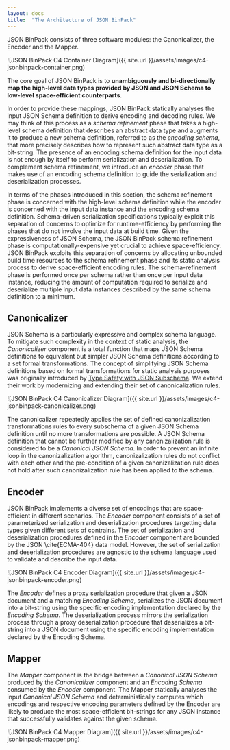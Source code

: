 ```yaml
---
layout: docs
title:  "The Architecture of JSON BinPack"
---
```


JSON BinPack consists of three software modules: the Canonicalizer, the Encoder
and the Mapper.

![JSON BinPack C4 Container Diagram]({{ site.url }}/assets/images/c4-jsonbinpack-container.png)

The core goal of JSON BinPack is to **unambiguously and bi-directionally map
the high-level data types provided by JSON and JSON Schema to low-level
space-efficient counterparts**.

In order to provide these mappings, JSON BinPack statically analyses the input
JSON Schema definition to derive encoding and decoding rules. We may think of
this process as a *schema refinement* phase that takes a high-level schema
definition that describes an abstract data type and augments it to produce a
new schema definition, referred to as the *encoding schema*, that more
precisely describes how to represent such abstract data type as a bit-string.
The presence of an encoding schema definition for the input data is not enough
by itself to perform serialization and deserialization. To complement schema
refinement, we introduce an *encoder* phase that makes use of an encoding
schema definition to guide the serialization and deserialization processes.

In terms of the phases introduced in this section, the schema refinement phase
is concerned with the high-level schema definition while the encoder is
concerned with the input data instance and the encoding schema definition.
Schema-driven serialization specifications typically exploit this separation of
concerns to optimize for runtime-efficiency by performing the phases that do
not involve the input data at build time. Given the expressiveness of JSON
Schema, the JSON BinPack schema refinement phase is computationally-expensive
yet crucial to achieve space-efficiency.  JSON BinPack exploits this separation
of concerns by allocating unbounded build time resources to the schema
refinement phase and its static analysis process to derive space-efficient
encoding rules.  The schema-refinement phase is performed once per schema
rather than once per input data instance, reducing the amount of computation
required to serialize and deserialize multiple input data instances described
by the same schema definition to a minimum.

Canonicalizer
-------------

JSON Schema is a particularly expressive and complex schema language. To
mitigate such complexity in the context of static analysis, the *Canonicalizer*
component is a total function that maps JSON Schema definitions to equivalent
but simpler JSON Schema definitions according to a set formal transformations.
The concept of simplifying JSON Schema definitions based on formal
transformations for static analysis purposes was originally introduced by [Type
Safety with JSON Subschema](https://arxiv.org/abs/1911.12651).  We extend their
work by modernizing and extending their set of canonicalization rules.

![JSON BinPack C4 Canonicalizer Diagram]({{ site.url }}/assets/images/c4-jsonbinpack-canonicalizer.png)

The canonicalizer repeatedly applies the set of defined canonizalization
transformations rules to every subschema of a given JSON Schema definition
until no more transformations are possible. A JSON Schema definition that
cannot be further modified by any canonizalization rule is considered to be a
*Canonical JSON Schema*. In order to prevent an infinite loop in the
canonizalization algorithm, canonizalization rules do not conflict with each
other and the pre-condition of a given canonizalization rule does not hold
after such canonizalization rule has been applied to the schema.

Encoder
-------

JSON BinPack implements a diverse set of encodings that are space-efficient in
different scenarios. The *Encoder* component consists of a set of parameterized
serialization and deserialization procedures targetting data types given
different sets of contrains.  The set of serialization and deserialization
procedures defined in the *Encoder* component are bounded by the JSON
\cite{ECMA-404} data model. However, the set of serialization and
deserialization procedures are agnostic to the schema language used to validate
and describe the input data.

![JSON BinPack C4 Encoder Diagram]({{ site.url }}/assets/images/c4-jsonbinpack-encoder.png)

The *Encoder* defines a proxy serialization procedure that given a JSON
document and a matching *Encoding Schema*, serializes the JSON document into a
bit-string using the specific encoding implementation declared by the *Encoding
Schema*. The deserialization process mirrors the serialization process through
a proxy deserialization procedure that deserializes a bit-string into a JSON
document using the specific encoding implementation declared by the Encoding
Schema.

Mapper
------

The *Mapper* component is the bridge between a *Canonical JSON Schema* produced
by the *Canonicalizer* component and an *Encoding Schema* consumed by the
*Encoder* component. The Mapper statically analyses the input *Canonical JSON
Schema* and deterministically computes which encodings and respective encoding
parameters defined by the Encoder are likely to produce the most
space-efficient bit-strings for any JSON instance that successfully validates
against the given schema.

![JSON BinPack C4 Mapper Diagram]({{ site.url }}/assets/images/c4-jsonbinpack-mapper.png)
